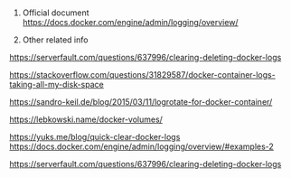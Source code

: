 
###


1. Official document
https://docs.docker.com/engine/admin/logging/overview/

2. Other related info

https://serverfault.com/questions/637996/clearing-deleting-docker-logs

https://stackoverflow.com/questions/31829587/docker-container-logs-taking-all-my-disk-space

https://sandro-keil.de/blog/2015/03/11/logrotate-for-docker-container/

https://lebkowski.name/docker-volumes/

https://yuks.me/blog/quick-clear-docker-logs
https://docs.docker.com/engine/admin/logging/overview/#examples-2

https://serverfault.com/questions/637996/clearing-deleting-docker-logs
